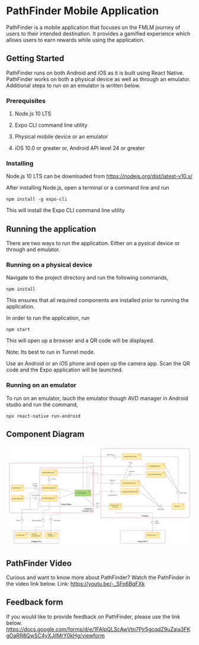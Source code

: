 # PathFinder Mobile Application

PathFinder is a mobile application that focuses on the FMLM journey of users to their intended destination. It provides a gamified experience which allows users to earn rewards while using the application.

## Getting Started

PathFinder runs on both Android and iOS as it is built using React Native. PathFinder works on both a physical device as well as through an emulator. Additional steps to run on an emulator is written below. 


### Prerequisites


1. Node.js 10 LTS

2. Expo CLI command line utility

3. Physical mobile device or an emulator

4. iOS 10.0 or greater or, Android API level 24 or greater


### Installing

Node.js 10 LTS can be downloaded from https://nodejs.org/dist/latest-v10.x/

After installing Node.js, open a terminal or a command line and run

```
npm install -g expo-cli
```

This will install the Expo CLI command line utility

## Running the application

There are two ways to run the application. Either on a pysical device or through and emulator.


### Running on a physical device

Navigate to the project directory and run the following commands,


```
npm install 
```

This ensures that all required components are installed prior to running the application. 

In order to run the application, run

```
npm start 
```

This will open up a browser and a QR code will be displayed. 

Note: Its best to run in Tunnel mode.

Use an Android or an iOS phone and open up the camera app. Scan the QR code and the Expo application will be launched. 

### Running on an emulator

To run on an emulator, lauch the emulator though AVD manager in Android studio and run the command,

```
npx react-native run-android
```

## Component Diagram

![Image of Component Diagram](https://github.com/DtCarrot/ict2x01/blob/master/Component%20Diagram.png)


## PathFinder Video

Curious and want to know more about PathFinder? Watch the PathFinder in the video link below.
Link: https://youtu.be/-_SFn6BgFXk

## Feedback form

If you would like to provide feedback on PathFinder, please use the link below.
https://docs.google.com/forms/d/e/1FAIpQLScAwVtn7Pjr5gcqdZ9uZaia3FKgOaRR8QwSC4yXJjlMrY0kHg/viewform
